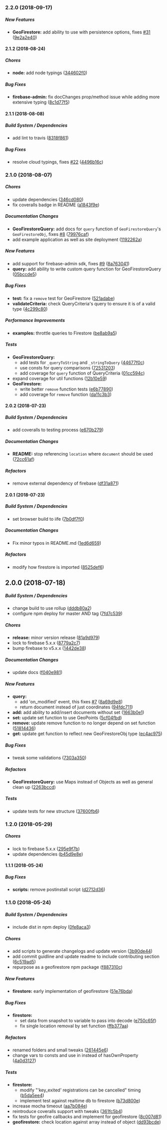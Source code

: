 ### 2.2.0 (2018-09-17)

##### New Features

* **GeoFirestore:**  add ability to use  with persistence options, fixes [#31](https://github.com/MichaelSolati/geofirestore/pull/31) ([9e2a2e40](https://github.com/MichaelSolati/geofirestore/commit/9e2a2e403e9b22477fd879855352c6d4da7032bd))

#### 2.1.2 (2018-08-24)

##### Chores

* **node:**  add node typings ([344602f0](https://github.com/MichaelSolati/geofirestore/commit/344602f0012bf49e873a7bae673ae438076c1acb))

##### Bug Fixes

* **firebase-admin:**  fix docChanges prop/method issue while adding more extensive typing ([8c1d77f5](https://github.com/MichaelSolati/geofirestore/commit/8c1d77f5c6bf6c87bebf2330863c9fe7619f3e35))

#### 2.1.1 (2018-08-08)

##### Build System / Dependencies

*  add lint to travis ([8318f861](https://github.com/MichaelSolati/geofirestore/commit/8318f861ff349f669f44b846f65376c870330259))

##### Bug Fixes

*  resolve cloud typings, fixes [#22](https://github.com/MichaelSolati/geofirestore/pull/22) ([4496b16c](https://github.com/MichaelSolati/geofirestore/commit/4496b16cfe82bc9fd2bd08ba3d680af9376cdd12))

### 2.1.0 (2018-08-07)

##### Chores

*  update dependencies ([346cd080](https://github.com/MichaelSolati/geofirestore/commit/346cd08088b92268097fb8467e4c51835725b06b))
*  fix coveralls badge in README ([a1843f9e](https://github.com/MichaelSolati/geofirestore/commit/a1843f9ef151ae8672b8c34f8f22c5f80e7c215a))

##### Documentation Changes

* **GeoFirestoreQuery:**  add docs for `query` function of `GeoFirestoreQuery`'s `GeoFirestoreObj`, fixes [#8](https://github.com/MichaelSolati/geofirestore/pull/8) ([79976caf](https://github.com/MichaelSolati/geofirestore/commit/79976cafc45b40b826f929cc199f22efe571b86a))
*  add example application as well as site deployment ([1192262a](https://github.com/MichaelSolati/geofirestore/commit/1192262a99ce2a8b68a869ba0ef05e007dca6119))

##### New Features

*  add support for firebase-admin sdk, fixes [#9](https://github.com/MichaelSolati/geofirestore/pull/9) ([8a763041](https://github.com/MichaelSolati/geofirestore/commit/8a763041591aed6836459c853ab6b927cf83298d))
* **query:**  add ability to write custom query function for GeoFirestoreQuery ([05bccde5](https://github.com/MichaelSolati/geofirestore/commit/05bccde507f94a230c986cc8ea70240e8671e0fe))

##### Bug Fixes

* **test:**  fix a `remove` test for GeoFirestore ([521adabe](https://github.com/MichaelSolati/geofirestore/commit/521adabea0f4cb05ea821830655f05a4befc3463))
* **validateCriteria:**  check QueryCriteria's query to ensure it is of a valid type ([4c299c80](https://github.com/MichaelSolati/geofirestore/commit/4c299c807d876970df36dde50d6b56286b5c78ab))

##### Performance Improvements

* **examples:**  throttle queries to Firestore ([be8ab9a5](https://github.com/MichaelSolati/geofirestore/commit/be8ab9a52af9dc075ec3f1e1c4acbd3cac6e73f8))

##### Tests

* **GeoFirestoreQuery:**
  *  add tests for `_queryToString` and `_stringToQuery` ([44677f0c](https://github.com/MichaelSolati/geofirestore/commit/44677f0cacf1eed0572c51f0f52bbcc75fdcded5))
  *  use consts for query comparisons ([72531203](https://github.com/MichaelSolati/geofirestore/commit/7253120398b1fa7d595e0980981d53d2d609a584))
  *  add coverage for `query` function of QueryCriteria ([01cc594c](https://github.com/MichaelSolati/geofirestore/commit/01cc594c2051a3803de0b4673bc1c844e08f1d2a))
*  expand coverage for util functions ([12b10e59](https://github.com/MichaelSolati/geofirestore/commit/12b10e593781fb64cc366f9a7ba6e20bbcfdfecb))
* **GeoFirestore:**
  *  write better `remove` function tests ([e6b77890](https://github.com/MichaelSolati/geofirestore/commit/e6b77890b474ea008c510717eed556d72071df7a))
  *  add coverage for `remove` function ([da11c3b3](https://github.com/MichaelSolati/geofirestore/commit/da11c3b3e479d18e321aa031a9704f7ce880bb06))

#### 2.0.2 (2018-07-23)

##### Build System / Dependencies

*  add coveralls to testing process ([e670b279](https://github.com/MichaelSolati/geofirestore/commit/e670b279e072c00709968a9b3e6849cfcf5e98c5))

##### Documentation Changes

* **README:**  stop referencing `location` where `document` should be used ([72cc61af](https://github.com/MichaelSolati/geofirestore/commit/72cc61afdfb9e3f92b5f554e8fdea42231dacf3b))

##### Refactors

*  remove external dependency of firebase ([df31a871](https://github.com/MichaelSolati/geofirestore/commit/df31a871a62a8836d9905ccf108e1ee6b4c26113))

#### 2.0.1 (2018-07-23)

##### Build System / Dependencies

*  set browser build to iife ([7b0df7f0](https://github.com/MichaelSolati/geofirestore/commit/7b0df7f0d6d39ba5d73e55d0171c37d26013bf0d))

##### Documentation Changes

*  Fix minor typos in README.md ([1ed6d659](https://github.com/MichaelSolati/geofirestore/commit/1ed6d65993da7e12387181463029b649fe88173d))

##### Refactors

*  modify how firestore is imported ([8525def6](https://github.com/MichaelSolati/geofirestore/commit/8525def6418a2e71a632a874413fe88b69581a61))

## 2.0.0 (2018-07-18)

##### Build System / Dependencies

*  change build to use rollup ([dddb80a2](https://github.com/MichaelSolati/geofirestore/commit/dddb80a287d53efab9e5d598b5ce5f0647c402a2))
*  configure npm deploy for master AND tag ([7fd7c539](https://github.com/MichaelSolati/geofirestore/commit/7fd7c539f6344c7ed1754fd6e479c5336ee2e8e2))

##### Chores

* **release:**  minor version release ([81a9d979](https://github.com/MichaelSolati/geofirestore/commit/81a9d979d2857bd7374f0728952fd5707475cb80))
*  lock to firebase 5.x.x ([8779a2c7](https://github.com/MichaelSolati/geofirestore/commit/8779a2c762314aaf1f3c34042caefaa08cfaee0f))
*  bump firebase to v5.x.x ([1442de38](https://github.com/MichaelSolati/geofirestore/commit/1442de38fb667c1c3a13f0a08e8affda4bb15087))

##### Documentation Changes

*  update docs ([f040e981](https://github.com/MichaelSolati/geofirestore/commit/f040e98190572d3c62f1661713c59299e7683573))

##### New Features

* **query:**
  *  add 'on_modified' event, this fixes [#7](https://github.com/MichaelSolati/geofirestore/pull/7) ([8a69d9e8](https://github.com/MichaelSolati/geofirestore/commit/8a69d9e83664782dce00df4300ce36ea2f6c6b22))
  *  return document instead of just coordinates ([94fdc711](https://github.com/MichaelSolati/geofirestore/commit/94fdc711d040a4808be1946565af2cfdaf043270))
* **add:**  add ability to add/insert documents without set ([1663b0e1](https://github.com/MichaelSolati/geofirestore/commit/1663b0e1777093658ad16b90d975db295a980adc))
* **set:**  update set function to use GeoPoints ([5cf04fbd](https://github.com/MichaelSolati/geofirestore/commit/5cf04fbd445442fe8fe7c50aaae1c35df34d923b))
* **remove:**  update remove function to no longer depend on set function ([51814436](https://github.com/MichaelSolati/geofirestore/commit/51814436b61e1275e4ff85d17bf44d5e4954822e))
* **get:**  update get function to reflect new GeoFirestoreObj type ([ec4ac975](https://github.com/MichaelSolati/geofirestore/commit/ec4ac975feb9a278344a240863dbed79509d87a7))

##### Bug Fixes

*  tweak some validations ([7303a350](https://github.com/MichaelSolati/geofirestore/commit/7303a350d4097fb678578f815e41fe601a07755d))

##### Refactors

* **GeoFirestoreQuery:**  use Maps instead of Objects as well as general clean up ([2263bccd](https://github.com/MichaelSolati/geofirestore/commit/2263bccda9fa8bbe6a7e93c605e07b30060af94b))

##### Tests

*  update tests for new structure ([37600fb6](https://github.com/MichaelSolati/geofirestore/commit/37600fb6a9de903f144733f014fdb07490655e0d))

### 1.2.0 (2018-05-29)

##### Chores

*  lock to firebase 5.x.x ([295e9f7b](https://github.com/MichaelSolati/geofirestore/commit/295e9f7b3dd3aae227dcca089bb13cfefb0a2d40))
*  update dependencies ([b45d9e8e](https://github.com/MichaelSolati/geofirestore/commit/b45d9e8e6998b2391a9c9ad55d658e2eeb5ade03))

#### 1.1.1 (2018-05-24)

##### Bug Fixes

* **scripts:**  remove postinstall script ([d2712d36](https://github.com/MichaelSolati/geofirestore/commit/d2712d36e8edd067540d5e0fdc7948c93ccf6a7c))

### 1.1.0 (2018-05-24)

##### Build System / Dependencies

*  include dist in npm deploy ([0fe8aca3](https://github.com/MichaelSolati/geofirestore/commit/0fe8aca3da0069b607119839519b37fea045a484))

##### Chores

*  add scripts to generate changelogs and update version ([3b90de44](https://github.com/MichaelSolati/geofirestore/commit/3b90de4455a81307c95387528c2e3c6f9cc9ec4e))
*  add commit guidline and update readme to include contributing section ([6c519ad5](https://github.com/MichaelSolati/geofirestore/commit/6c519ad55a9211eb10441bfa4f30528cf5350fb8))
*  repurpose as a geofirestore npm package ([f887310c](https://github.com/MichaelSolati/geofirestore/commit/f887310c00faa3b723fac0185926c92687cb6196))

##### New Features

* **firestore:**  early implementation of geofirestore ([51e76bda](https://github.com/MichaelSolati/geofirestore/commit/51e76bdaeef3bad607f134498d8a92301efc436e))

##### Bug Fixes

* **firestore:**
  *  set data from snapshot to variable to pass into decode ([e750c65f](https://github.com/MichaelSolati/geofirestore/commit/e750c65f23947de979ec359b365d47e70bfefd31))
  *  fix single location removal by set function ([ffb377aa](https://github.com/MichaelSolati/geofirestore/commit/ffb377aab702dc80e45006b5dd1daf8f6f0dbee7))

##### Refactors

*  renamed folders and small tweaks ([261445e6](https://github.com/MichaelSolati/geofirestore/commit/261445e60ea2179f4735639f4b6c835bbbb6a354))
*  change vars to consts and use in instead of hasOwnProperty ([4a0d3127](https://github.com/MichaelSolati/geofirestore/commit/4a0d31278e85aa86d8ac4765f0f81d3474563bbf))

##### Tests

* **firestore:**
  *  modify "'key_exited' registrations can be cancelled" timing ([b5da5ee4](https://github.com/MichaelSolati/geofirestore/commit/b5da5ee427e5665a0afd76c8e119e027b39dc10d))
  *  implement test against realtime db to firestore ([b73d800e](https://github.com/MichaelSolati/geofirestore/commit/b73d800e48a0382465b7d7c1a28ddab448b7540b))
*  increase mocha timeout ([aa7b084e](https://github.com/MichaelSolati/geofirestore/commit/aa7b084eb6020e6169576f99baf6bf1c2486d3bf))
*  reintroduce coveralls support with tweaks ([361fc5b4](https://github.com/MichaelSolati/geofirestore/commit/361fc5b4cb605678d2a933d43d539f4d7766f17c))
*  fix tests for geofire callbacks and implement for geofirestore ([8c007d81](https://github.com/MichaelSolati/geofirestore/commit/8c007d81fba67dda70c7ba6b3511f3756eb182ab))
* **geofirestore:**  check location against array instead of object ([dd93bcde](https://github.com/MichaelSolati/geofirestore/commit/dd93bcde90bf33848dea9ccd2ff5678cd9b9ebb9))

